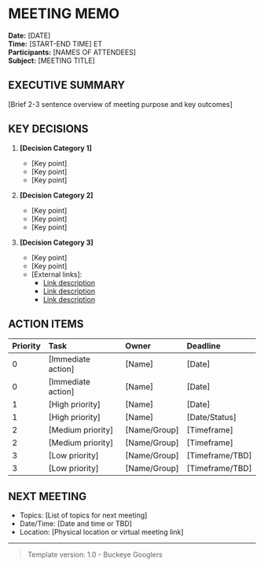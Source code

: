 # MEETING MEMO

**Date:** [DATE]  
**Time:** [START-END TIME] ET  
**Participants:** [NAMES OF ATTENDEES]  
**Subject:** [MEETING TITLE]  

## EXECUTIVE SUMMARY

[Brief 2-3 sentence overview of meeting purpose and key outcomes]

## KEY DECISIONS

1. **[Decision Category 1]**
   - [Key point]
   - [Key point]
   - [Key point]

2. **[Decision Category 2]**
   - [Key point]
   - [Key point]
   - [Key point]

3. **[Decision Category 3]**
   - [Key point]
   - [Key point]
   - [External links]:
     - [Link description](URL)
     - [Link description](URL)
     - [Link description](URL)

## ACTION ITEMS

| Priority | Task | Owner | Deadline |
| :--- | :--- | :--- | :--- |
| 0 | [Immediate action] | [Name] | [Date] |
| 0 | [Immediate action] | [Name] | [Date] |
| 1 | [High priority] | [Name] | [Date] |
| 1 | [High priority] | [Name] | [Date/Status] |
| 2 | [Medium priority] | [Name/Group] | [Timeframe] |
| 2 | [Medium priority] | [Name/Group] | [Timeframe] |
| 3 | [Low priority] | [Name/Group] | [Timeframe/TBD] |
| 3 | [Low priority] | [Name/Group] | [Timeframe/TBD] |

## NEXT MEETING

- Topics: [List of topics for next meeting]
- Date/Time: [Date and time or TBD]
- Location: [Physical location or virtual meeting link]

---

> Template version: 1.0 - Buckeye Googlers
